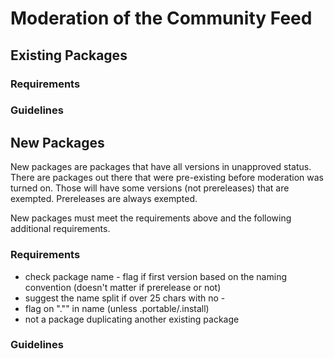 # Moderation of the Community Feed

## Existing Packages

### Requirements

### Guidelines


## New Packages
New packages are packages that have all versions in unapproved status. There are packages out there that were pre-existing before moderation was turned on. Those will have some versions (not prereleases) that are exempted. Prereleases are always exempted.

New packages must meet the requirements above and the following additional requirements.

### Requirements
- check package name - flag if first version based on the naming convention (doesn't matter if prerelease or not)
- suggest the name split if over 25 chars with no -
- flag on "."" in name (unless .portable/.install)
- not a package duplicating another existing package


### Guidelines
